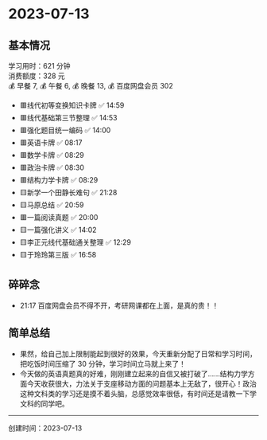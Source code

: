 # 2023-07-13

## 基本情况

学习用时：621 分钟  
消费额度：328 元  
💰 早餐 7, 💰 午餐 6, 💰 晚餐 13, 💰 百度网盘会员 302

-   🟥线代初等变换知识卡牌 ✅ 14:59
-   🟥线代基础第三节整理 ✅ 14:53
-   🟥强化题目统一编码 ✅ 14:00
-   🟥英语卡牌 ✅ 08:17
-   🟥数学卡牌 ✅ 08:29
-   🟥政治卡牌 ✅ 08:30
-   🟥结构力学卡牌 ✅ 08:29
-   🟨新学一个田静长难句 ✅ 21:28
-   🟨马原总结 ✅ 20:59
-   🟥一篇阅读真题 ✅ 20:00
-   🟨一篇强化讲义 ✅ 14:02
-   🟨李正元线代基础通关整理 ✅ 12:29
-   🟨于玲玲第三版 ✅ 16:58

## 碎碎念

- 21:17 百度网盘会员不得不开，考研网课都在上面，是真的贵！！

## 简单总结

- 果然，给自己加上限制能起到很好的效果，今天重新分配了日常和学习时间，把吃饭时间压缩了 30 分钟，学习时间立马就上来了！
- 今天做的英语真题真的好难，刚刚建立起来的自信又被打破了……结构力学方面今天收获很大，力法关于支座移动方面的问题基本上无敌了，很开心！政治这种文科类的学习还是摸不着头脑，总感觉效率很低，有时间还是请教一下学文科的同学吧。

---

创建时间：2023-07-13